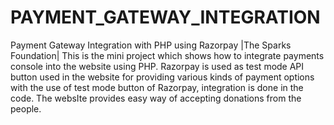 # PAYMENT_GATEWAY_INTEGRATION
Payment Gateway Integration with PHP using Razorpay |The Sparks Foundation| This is the mini project which shows how to integrate payments console into the website using PHP. Razorpay is used as test mode API button used in the website for providing various kinds of payment options with the use of test mode button of Razorpay, integration is done in the code. The websIte provides easy way of accepting donations from the people.
